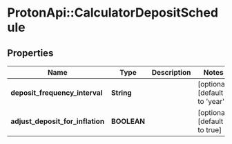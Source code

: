 # ProtonApi::CalculatorDepositSchedule

## Properties
Name | Type | Description | Notes
------------ | ------------- | ------------- | -------------
**deposit_frequency_interval** | **String** |  | [optional] [default to &#39;year&#39;]
**adjust_deposit_for_inflation** | **BOOLEAN** |  | [optional] [default to true]


